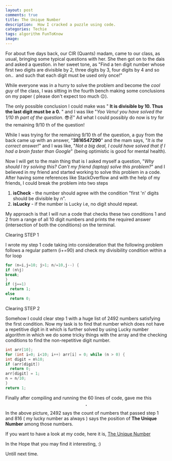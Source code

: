 ```yaml
---
layout: post
comments: true
title: The Unique Number
description:  How I cracked a puzzle using code.
categories: Techie
tags: algorithm FunToKnow
image:
---
```

For about five days back, our CIR (Quants) madam, came to our class, as usual, bringing some typical questions with her. She then got on to the dais and asked a question. in her sweet tone, as "Find a ten digit number whose first two digits are divisible by 2, three digits by 3, four digits by 4 and so on..  and such that each digit must be used only once!"


While everyone was in a hurry to solve the problem and become the *cool guy* of the class, I was sitting in the fourth bench making some conclusions on my paper ( please don't expect too much 😐).


The only possible conclusion I could make was " **It is divisible by 10. Thus the last digit must be a 0.** " and I was like "*Yoo Venu! you have solved the 1/10 th part of the question.* 😎✌" Ad what I could possibly do now is try for the remaining 9/10 th of the question!


While I was trying for the remaining 9/10 th of the question, a guy from the back came up with an answer, "**3816547290**" and the mam says, "*It is the correct answer!*" and I was like, "*Not a big deal, I could have solved that if I had a brain faster than Google*" (being optimistic is good for mental health).

Now I will get to the main thing that is I asked myself a question, "*Why should I try solving this? Can't my friend (laptop) solve this problem?*" and I believed in my friend and started working to solve this problem in a code. After having some references like StackOverflow and with the help of my friends, I could break the problem into two steps
1. **isCheck** - the number should agree with the condition "first 'n' digits should be divisible by n".
2. **isLucky** - if the number is Lucky i.e, no digit should repeat.


My approach is that I will run a code that checks these two conditions 1 and 2 from a range of all 10 digit numbers and prints the required answer (intersection of both the conditions) on the terminal.


Clearing STEP 1

I wrote my step 1 code taking into consideration that the following problem follows a regular pattern (i+=90) and check my divisibility condition within a for loop

```c
for (n=i,j=10; j>1; n/=10,j--) {
if (n%j)
break;
}
if (j==1)
  return 1;
else
  return 0;
```

Clearing STEP 2

Somehow I could clear step 1 with a huge list of 2492 numbers satisfying the first condition. Now my task is to find that number which does not have a repetitive digit in it which is further solved by using Lucky number algorithm in which we do some tricky things with the array and the checking conditions to find the non-repetitive digit number.

```c
int arr[10];
for (int i=0; i<10; i++) arr[i] = 0; while (n > 0) {
int digit = n%10;
if (arr[digit])
  return 0;
arr[digit] = 1;
n = n/10;
}
return 1;
```

Finally after compiling and running the 60 lines of code, gave me this

<p align="center">
  <img title="Screenshot of my terminal" src="/blog/public/img/unique-number/unique-no.png" alt="" style="border: 1px solid">
</p>

In the above picture, 2492 says the count of numbers that passed step 1 and 816 ( my lucky number as always ) says the position of **The Unique Number** among those numbers.

If you want to have a look at my code, here it is, [The Unique Number](https://github.com/vchrombie/Misc/blob/master/solution.c)

In the Hope that you may find it interesting, :)

Untill next time.
